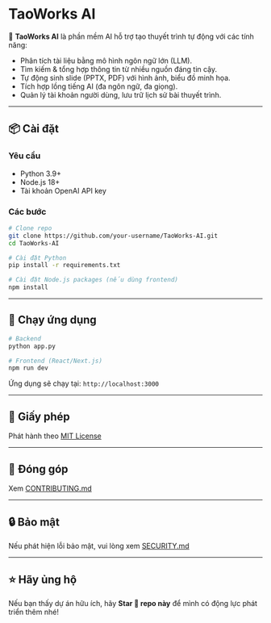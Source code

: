 # TaoWorks AI

🚀 **TaoWorks AI** là phần mềm AI hỗ trợ tạo thuyết trình tự động với các tính năng:
- Phân tích tài liệu bằng mô hình ngôn ngữ lớn (LLM).
- Tìm kiếm & tổng hợp thông tin từ nhiều nguồn đáng tin cậy.
- Tự động sinh slide (PPTX, PDF) với hình ảnh, biểu đồ minh họa.
- Tích hợp lồng tiếng AI (đa ngôn ngữ, đa giọng).
- Quản lý tài khoản người dùng, lưu trữ lịch sử bài thuyết trình.

---

## 📦 Cài đặt

### Yêu cầu
- Python 3.9+
- Node.js 18+
- Tài khoản OpenAI API key

### Các bước
```bash
# Clone repo
git clone https://github.com/your-username/TaoWorks-AI.git
cd TaoWorks-AI

# Cài đặt Python
pip install -r requirements.txt

# Cài đặt Node.js packages (nếu dùng frontend)
npm install
```

---

## 🚀 Chạy ứng dụng
```bash
# Backend
python app.py

# Frontend (React/Next.js)
npm run dev
```

Ứng dụng sẽ chạy tại: `http://localhost:3000`

---

## 📄 Giấy phép
Phát hành theo [MIT License](./LICENSE)

---

## 🤝 Đóng góp
Xem [CONTRIBUTING.md](./CONTRIBUTING.md)

---

## 🔒 Bảo mật
Nếu phát hiện lỗi bảo mật, vui lòng xem [SECURITY.md](./SECURITY.md)

---

## ⭐ Hãy ủng hộ
Nếu bạn thấy dự án hữu ích, hãy **Star 🌟 repo này** để mình có động lực phát triển thêm nhé!
